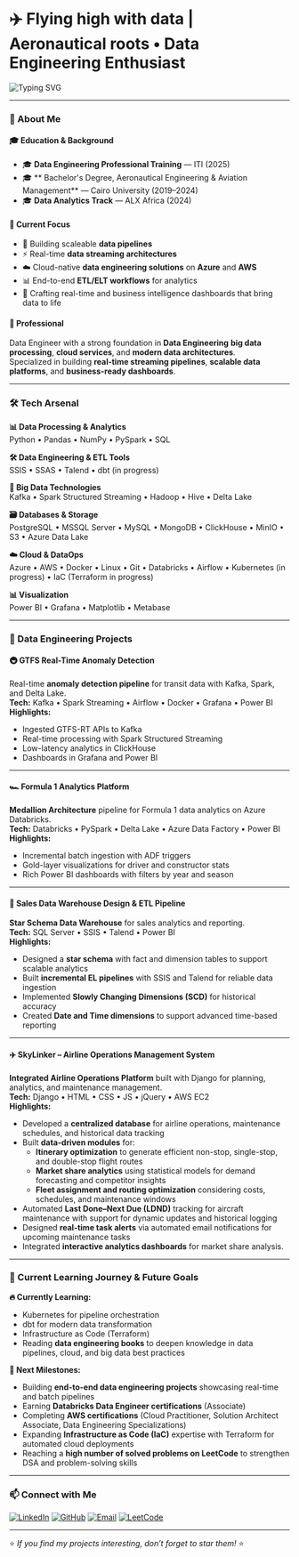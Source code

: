 # ✈️ Flying high with data | Aeronautical roots • Data Engineering Enthusiast

![Typing SVG](https://readme-typing-svg.herokuapp.com?color=36BCF7&center=true&lines=Data+Engineer;Big+Data+Enthusiast;Cloud+Native+Pipelines;Real-time+Streaming;ETL+Automation)

---

### 💫 About Me

#### 🎓 Education & Background  
- 🎓 **Data Engineering Professional Training** — ITI (2025)  
- 🎓 ** Bachelor's Degree, Aeronautical Engineering & Aviation Management** — Cairo University (2019–2024) 
- 🎓 **Data Analytics Track** — ALX Africa (2024)  

#### 🎯 Current Focus
- 🚀 Building scaleable **data pipelines**  
- ⚡ Real-time **data streaming architectures**  
- ☁️ Cloud-native **data engineering solutions** on **Azure** and **AWS**  
- 📊 End-to-end **ETL/ELT workflows** for analytics
- 🎨 Crafting real-time and business intelligence dashboards that bring data to life

#### 🌟 Professional  
Data Engineer with a strong foundation in **Data Engineering** **big data processing**, **cloud services**, and **modern data architectures**.  
Specialized in building **real-time streaming pipelines**, **scalable data platforms**, and **business-ready dashboards**.

---

### 🛠️ Tech Arsenal

**📊 Data Processing & Analytics**  
Python • Pandas • NumPy • PySpark • SQL

**🛠️ Data Engineering & ETL Tools**  
SSIS • SSAS • Talend • dbt (in progress)

**🌊 Big Data Technologies**  
Kafka • Spark Structured Streaming • Hadoop • Hive • Delta Lake

**🗃️ Databases & Storage**  
PostgreSQL • MSSQL Server • MySQL • MongoDB • ClickHouse • MinIO • S3 • Azure Data Lake

**☁️ Cloud & DataOps**  
Azure • AWS • Docker • Linux • Git • Databricks • Airflow • Kubernetes (in progress) • IaC (Terraform in progress)

**📊 Visualization**  
Power BI • Grafana • Matplotlib • Metabase

---

### 🚀 Data Engineering Projects

#### 🚇 GTFS Real-Time Anomaly Detection
Real-time **anomaly detection pipeline** for transit data with Kafka, Spark, and Delta Lake.  
**Tech:** Kafka • Spark Streaming • Airflow • Docker • Grafana • Power BI  
**Highlights:**
- Ingested GTFS-RT APIs to Kafka  
- Real-time processing with Spark Structured Streaming  
- Low-latency analytics in ClickHouse  
- Dashboards in Grafana and Power BI  

---

#### 🏎️ Formula 1 Analytics Platform
**Medallion Architecture** pipeline for Formula 1 data analytics on Azure Databricks.  
**Tech:** Databricks • PySpark • Delta Lake • Azure Data Factory • Power BI  
**Highlights:**
- Incremental batch ingestion with ADF triggers  
- Gold-layer visualizations for driver and constructor stats  
- Rich Power BI dashboards with filters by year and season

---

#### 🏬 Sales Data Warehouse Design & ETL Pipeline
**Star Schema Data Warehouse** for sales analytics and reporting.  
**Tech:** SQL Server • SSIS • Talend • Power BI  
**Highlights:**
- Designed a **star schema** with fact and dimension tables to support scalable analytics  
- Built **incremental EL pipelines** with SSIS and Talend for reliable data ingestion  
- Implemented **Slowly Changing Dimensions (SCD)** for historical accuracy  
- Created **Date and Time dimensions** to support advanced time-based reporting

---

#### ✈️ SkyLinker – Airline Operations Management System
**Integrated Airline Operations Platform** built with Django for planning, analytics, and maintenance management.  
**Tech:** Django • HTML • CSS • JS • jQuery • AWS EC2  
**Highlights:**
- Developed a **centralized database** for airline operations, maintenance schedules, and historical data tracking  
- Built **data-driven modules** for:
  - **Itinerary optimization** to generate efficient non-stop, single-stop, and double-stop flight routes  
  - **Market share analytics** using statistical models for demand forecasting and competitor insights  
  - **Fleet assignment and routing optimization** considering costs, schedules, and maintenance windows  
- Automated **Last Done–Next Due (LDND)** tracking for aircraft maintenance with support for dynamic updates and historical logging  
- Designed **real-time task alerts** via automated email notifications for upcoming maintenance tasks  
- Integrated **interactive analytics dashboards** for market share analysis. 

---

### 🎯 Current Learning Journey & Future Goals
**🔥 Currently Learning:**  
- Kubernetes for pipeline orchestration  
- dbt for modern data transformation  
- Infrastructure as Code (Terraform)  
- Reading **data engineering books** to deepen knowledge in data pipelines, cloud, and big data best practices 

**🎯 Next Milestones:**  
- Building **end-to-end data engineering projects** showcasing real-time and batch pipelines  
- Earning **Databricks Data Engineer certifications** (Associate)
- Completing **AWS certifications** (Cloud Practitioner, Solution Architect Associate, Data Engineering Specializations)  
- Expanding **Infrastructure as Code (IaC)** expertise with Terraform for automated cloud deployments  
- Reaching a **high number of solved problems on LeetCode** to strengthen DSA and problem-solving skills



---

### 📫 Connect with Me  
[![LinkedIn](https://img.shields.io/badge/LinkedIn-0077B5?logo=linkedin&logoColor=white)](https://linkedin.com/in/ho03)
[![GitHub](https://img.shields.io/badge/GitHub-181717?logo=github&logoColor=white)](https://github.com/honda003)
[![Email](https://img.shields.io/badge/Email-D14836?logo=gmail&logoColor=white)](mailto:mohannad.husny@gmail.com)
[![LeetCode](https://img.shields.io/badge/LeetCode-FFA116?logo=leetcode&logoColor=white)](https://leetcode.com/u/Honda03/)


---

⭐ *If you find my projects interesting, don’t forget to star them!* ⭐
